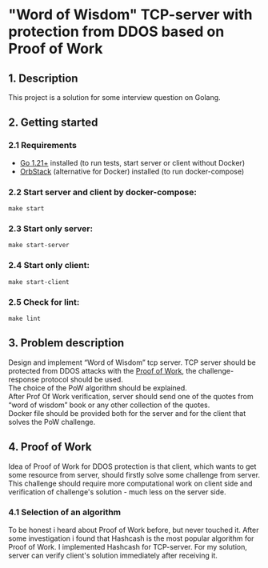 # "Word of Wisdom" TCP-server with protection from DDOS based on Proof of Work

## 1. Description
This project is a solution for some interview question on Golang.

## 2. Getting started
### 2.1 Requirements
+ [Go 1.21+](https://go.dev/dl/) installed (to run tests, start server or client without Docker)
+ [OrbStack](https://orbstack.dev/download) (alternative for Docker) installed (to run docker-compose)

### 2.2 Start server and client by docker-compose:
```
make start
```

### 2.3 Start only server:
```
make start-server
```

### 2.4 Start only client:
```
make start-client
```

### 2.5 Check for lint:
```
make lint
```

## 3. Problem description
Design and implement “Word of Wisdom” tcp server.
TCP server should be protected from DDOS attacks with the [Proof of Work](https://en.wikipedia.org/wiki/Proof_of_work),
the challenge-response protocol should be used.  
The choice of the PoW algorithm should be explained.  
After Prof Of Work verification, server should send one of the quotes from “word of wisdom” book or any other collection of the quotes.  
Docker file should be provided both for the server and for the client that solves the PoW challenge.

## 4. Proof of Work
Idea of Proof of Work for DDOS protection is that client, which wants to get some resource from server,
should firstly solve some challenge from server.
This challenge should require more computational work on client side and verification of challenge's solution - much less on the server side.

### 4.1 Selection of an algorithm
To be honest i heard about Proof of Work before, but never touched it. After some investigation i found that
Hashcash is the most popular algorithm for Proof of Work. I implemented Hashcash for TCP-server.
For my solution, server can verify client's solution immediately after receiving it.